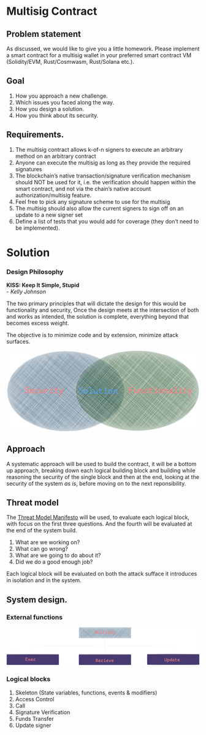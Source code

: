 # Multisig Contract

## Problem statement
As discussed, we would like to give you a little homework. Please implement a smart contract for
a multisig wallet in your preferred smart contract VM (Solidity/EVM, Rust/Cosmwasm, Rust/Solana
etc.).

## Goal 
 1. How you approach a new challenge.
 2. Which issues you faced along the way.
 3. How you design a solution.
 4. How you think about its security.
  

## Requirements. 
1. The multisig contract allows k-of-n signers to execute an arbitrary method on an arbitrary contract
2. Anyone can execute the multisig as long as they provide the required signatures
3. The blockchain’s native transaction/signature verification mechanism should NOT be used for it,
i.e. the verification should happen within the smart contract, and not via the chain’s native account
authorization/multisig feature.
4. Feel free to pick any signature scheme to use for the multisig
5. The multisig should also allow the current signers to sign off on an update to a new signer set
6. Define a list of tests that you would add for coverage (they don’t need to be implemented).


# Solution 
### Design Philosophy 
**KISS: Keep It Simple, Stupid** </br>
  *- Kelly Johnson* 

The two primary principles that will dictate the design for this would be functionality and security, Once the design meets at the intersection of both and works as intended, the solution is complete, everything beyond that becomes excess weight. 

The objective is to minimize code and by extension, minimize attack surfaces. 

![KISS Design Philosophy: Intersection of Functionality and Security](media/solution.png)

## Approach
A systematic approach will be used to build the contract, it will be a bottom up approach, breaking down each logical building block and building while reasoning the security of the single block and then at the end, looking at the security of the system *as is*, before moving on to the next reponsibility. 

## Threat model 

The [Threat Model Manifesto](https://www.threatmodelingmanifesto.org/) will be used, to evaluate each logical block, with focus on the first three questions. And the fourth will be evaluated at the end of the system build.
1. What are we working on?
2. What can go wrong?
3. What are we going to do about it?
4. Did we do a good enough job?

Each logical block will be evaluated on both the attack sufface it introduces in isolation and in the system. 


## System design. 
### External functions
![The system design from ext functions view](media/system.png)

### Logical blocks
1. Skeleton (State variables, functions, events & modifiers)
2. Access Control
3. Call 
4. Signature Verification
5. Funds Transfer
6. Update signer



